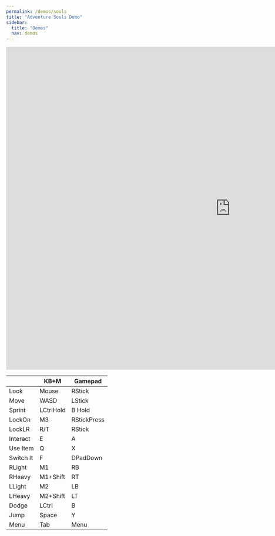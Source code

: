 ```yaml
---
permalink: /demos/souls
title: "Adventure Souls Demo"
sidebar:
  title: "Demos"
  nav: demos
---
```


<iframe frameborder="0" src="https://itch.io/embed-upload/6261361?color=000000" allowfullscreen="" width="1220" height="880"><a href="https://softleitner.itch.io/aak-adventuresouls-demo">Play AAK AdventureSouls Demo on itch.io</a></iframe>

|         |KB+M     |Gamepad    |
|---------|---------|-----------|
|Look     |Mouse    |RStick     |
|Move     |WASD     |LStick     |
|Sprint   |LCtrlHold|B Hold     |
|LockOn   |M3       |RStickPress|
|LockLR   |R/T      |RStick     |
|Interact |E        |A          |
|Use Item |Q        |X          |
|Switch It|F        |DPadDown   |
|RLight   |M1       |RB         |
|RHeavy   |M1+Shift |RT         |
|LLight   |M2       |LB         |
|LHeavy   |M2+Shift |LT         |
|Dodge    |LCtrl    |B          |
|Jump     |Space    |Y          |
|Menu     |Tab      |Menu       |